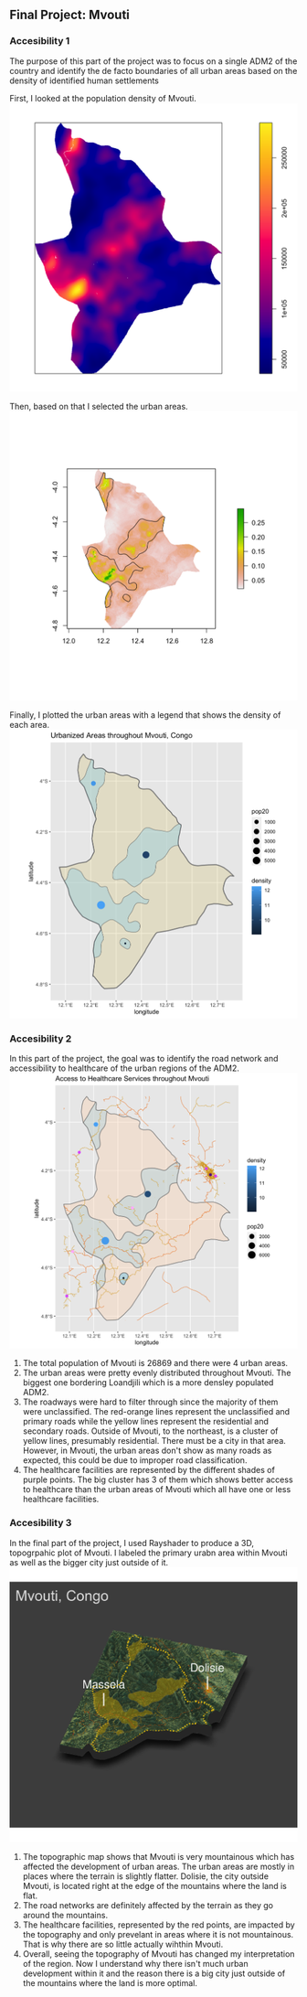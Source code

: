 ## Final Project: Mvouti
### Accesibility 1
The purpose of this part of the project was to focus on a single ADM2 of the country and identify the de facto boundaries of all urban areas based on the density of identified human settlements

First, I looked at the population density of Mvouti.
![](density1.png)

Then, based on that I selected the urban areas.
![](urbanareas2.png)

Finally, I plotted the urban areas with a legend that shows the density of each area.
![](urbanareas3.png)
### Accesibility 2
In this part of the project, the goal was to identify the road network and accessibility to healthcare of the urban regions of the ADM2.
![](healthcare.png)
1) The total population of Mvouti is 26869 and there were 4 urban areas.
2) The urban areas were pretty evenly distributed throughout Mvouti. The biggest one bordering Loandjili which is a more densley populated ADM2.
3) The roadways were hard to filter through since the majority of them were unclassified. The red-orange lines represent the unclassified and primary roads while the yellow lines represent the residential and secondary roads. Outside of Mvouti, to the northeast, is a cluster of yellow lines, presumably residential. There must be a city in that area. However, in Mvouti, the urban areas don't show as many roads as expected, this could be due to improper road classification.
4) The healthcare facilities are represented by the different shades of purple points. The big cluster has 3 of them which shows better access to healthcare than the urban areas of Mvouti which all have one or less healthcare facilities.
### Accesibility 3
In the final part of the project, I used Rayshader to produce a 3D, topogrpahic plot of Mvouti. I labeled the primary urabn area within Mvouti as well as the bigger city just outside of it.
![](final2.png)
1) The topographic map shows that Mvouti is very mountainous which has affected the development of urban areas. The urban areas are mostly in places where the terrain is slightly flatter. Dolisie, the city outside Mvouti, is located right at the edge of the mountains where the land is flat.
2) The road networks are definitely affected by the terrain as they go around the mountains. 
3) The healthcare facilities, represented by the red points, are impacted by the topography and only prevelant in areas where it is not mountainous. That is why there are so little actually wihthin Mvouti.
4) Overall, seeing the topography of Mvouti has changed my interpretation of the region. Now I understand why there isn't much urban development within it and the reason there is a big city just outside of the mountains where the land is more optimal.
